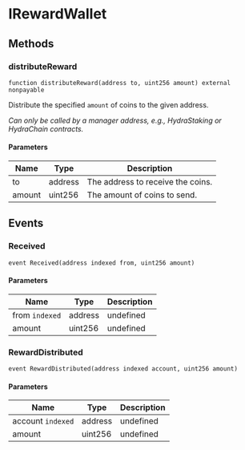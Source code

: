 # IRewardWallet









## Methods

### distributeReward

```solidity
function distributeReward(address to, uint256 amount) external nonpayable
```

Distribute the specified `amount` of coins to the given address.

*Can only be called by a manager address, e.g., HydraStaking or HydraChain contracts.*

#### Parameters

| Name | Type | Description |
|---|---|---|
| to | address | The address to receive the coins. |
| amount | uint256 | The amount of coins to send. |



## Events

### Received

```solidity
event Received(address indexed from, uint256 amount)
```





#### Parameters

| Name | Type | Description |
|---|---|---|
| from `indexed` | address | undefined |
| amount  | uint256 | undefined |

### RewardDistributed

```solidity
event RewardDistributed(address indexed account, uint256 amount)
```





#### Parameters

| Name | Type | Description |
|---|---|---|
| account `indexed` | address | undefined |
| amount  | uint256 | undefined |



